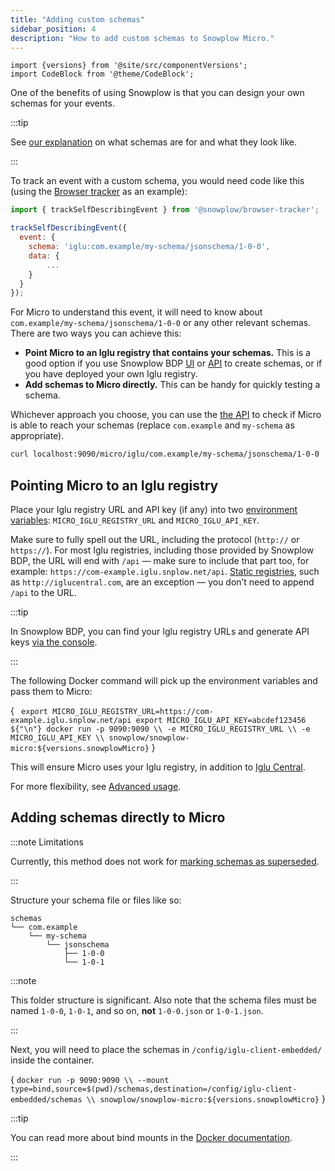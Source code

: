 ```yaml
---
title: "Adding custom schemas"
sidebar_position: 4
description: "How to add custom schemas to Snowplow Micro."
---
```


```mdx-code-block
import {versions} from '@site/src/componentVersions';
import CodeBlock from '@theme/CodeBlock';
```

One of the benefits of using Snowplow is that you can design your own schemas for your events.

:::tip

See [our explanation](/docs/fundamentals/schemas/index.md) on what schemas are for and what they look like.

:::

To track an event with a custom schema, you would need code like this (using the [Browser tracker](/docs/sources/trackers/javascript-trackers/web-tracker/tracking-events/index.md#tracking-custom-self-describing-events) as an example):

```js
import { trackSelfDescribingEvent } from '@snowplow/browser-tracker';

trackSelfDescribingEvent({
  event: {
    schema: 'iglu:com.example/my-schema/jsonschema/1-0-0',
    data: {
        ...
    }
  }
});
```

For Micro to understand this event, it will need to know about `com.example/my-schema/jsonschema/1-0-0` or any other relevant schemas. There are two ways you can achieve this:

* **Point Micro to an Iglu registry that contains your schemas.** This is a good option if you use Snowplow BDP [UI](/docs/data-product-studio/data-structures/manage/ui/index.md) or [API](/docs/data-product-studio/data-structures/manage/api/index.md) to create schemas, or if you have deployed your own Iglu registry.
* **Add schemas to Micro directly.** This can be handy for quickly testing a schema.

Whichever approach you choose, you can use the [the API](/docs/pipeline-components-and-applications/snowplow-micro/api/index.md#microiglu) to check if Micro is able to reach your schemas (replace `com.example` and `my-schema` as appropriate).

```bash
curl localhost:9090/micro/iglu/com.example/my-schema/jsonschema/1-0-0
```

## Pointing Micro to an Iglu registry

Place your Iglu registry URL and API key (if any) into two [environment variables](https://en.wikipedia.org/wiki/Environment_variable): `MICRO_IGLU_REGISTRY_URL` and `MICRO_IGLU_API_KEY`. 

Make sure to fully spell out the URL, including the protocol (`http://` or `https://`). For most Iglu registries, including those provided by Snowplow BDP, the URL will end with `/api` — make sure to include that part too, for example: `https://com-example.iglu.snplow.net/api`. [Static registries](/docs/pipeline-components-and-applications/iglu/iglu-repositories/static-repo/index.md), such as `http://iglucentral.com`, are an exception — you don’t need to append `/api` to the URL.

:::tip

In Snowplow BDP, you can find your Iglu registry URLs and generate API keys [via the console](https://console.snowplowanalytics.com/iglu-keys).

:::

The following Docker command will pick up the environment variables and pass them to Micro:

<CodeBlock language="bash">{
` export MICRO_IGLU_REGISTRY_URL=https://com-example.iglu.snplow.net/api
 export MICRO_IGLU_API_KEY=abcdef123456
${"\n"}
docker run -p 9090:9090 \\
  -e MICRO_IGLU_REGISTRY_URL \\
  -e MICRO_IGLU_API_KEY \\
  snowplow/snowplow-micro:${versions.snowplowMicro}`
}</CodeBlock>

This will ensure Micro uses your Iglu registry, in addition to [Iglu Central](/docs/pipeline-components-and-applications/iglu/iglu-repositories/iglu-central/index.md).

For more flexibility, see [Advanced usage](/docs/data-product-studio/data-quality/snowplow-micro/advanced-usage/index.md#adding-custom-iglu-resolver-configuration).

## Adding schemas directly to Micro

:::note Limitations

Currently, this method does not work for [marking schemas as superseded](/docs/data-product-studio/data-structures/version-amend/amending/index.md#marking-the-schema-as-superseded).

:::

Structure your schema file or files like so:

```
schemas
└── com.example
    └── my-schema
        └── jsonschema
            ├── 1-0-0
            └── 1-0-1
```

:::note

This folder structure is significant. Also note that the schema files must be named `1-0-0`, `1-0-1`, and so on, **not** `1-0-0.json` or `1-0-1.json`.

:::

Next, you will need to place the schemas in `/config/iglu-client-embedded/` inside the container.

<CodeBlock language="bash">{
`docker run -p 9090:9090 \\
  --mount type=bind,source=$(pwd)/schemas,destination=/config/iglu-client-embedded/schemas \\
  snowplow/snowplow-micro:${versions.snowplowMicro}`
}</CodeBlock>

:::tip

You can read more about bind mounts in the [Docker documentation](https://docs.docker.com/storage/bind-mounts/).

:::
